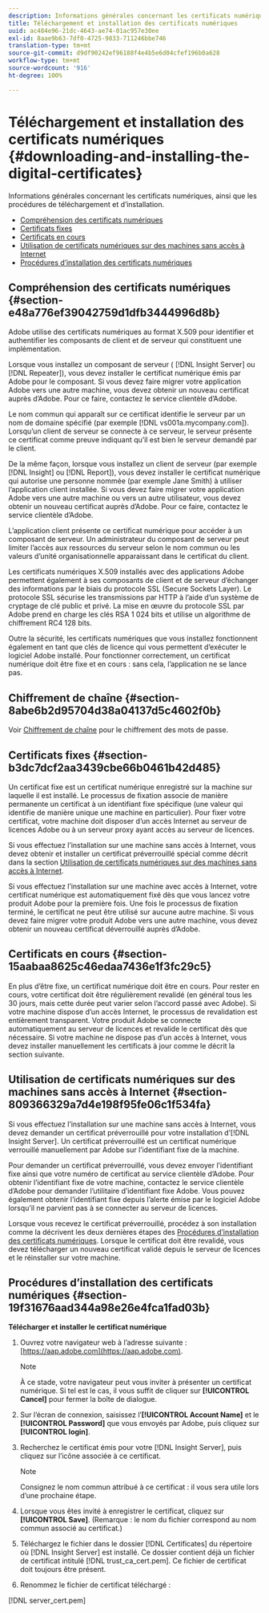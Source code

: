 ```yaml
---
description: Informations générales concernant les certificats numériques, ainsi que les procédures de téléchargement et d’installation.
title: Téléchargement et installation des certificats numériques
uuid: ac484e96-21dc-4643-ae74-01ac957e30ee
exl-id: 8aae9b63-7df0-4725-9833-711246bbe746
translation-type: tm+mt
source-git-commit: d9df90242ef96188f4e4b5e6d04cfef196b0a628
workflow-type: tm+mt
source-wordcount: '916'
ht-degree: 100%

---
```


# Téléchargement et installation des certificats numériques {#downloading-and-installing-the-digital-certificates}

Informations générales concernant les certificats numériques, ainsi que les procédures de téléchargement et d’installation.

* [Compréhension des certificats numériques](../../../../../home/c-inst-svr/c-install-ins-svr/t-install-proc-inst-svr-dpu/c-dnld-dgtl-cert/c-dnld-dgtl-cert.md#section-e48a776ef39042759d1dfb3444996d8b)
* [Certificats fixes](../../../../../home/c-inst-svr/c-install-ins-svr/t-install-proc-inst-svr-dpu/c-dnld-dgtl-cert/c-dnld-dgtl-cert.md#section-b3dc7dcf2aa3439cbe66b0461b42d485)
* [Certificats en cours](../../../../../home/c-inst-svr/c-install-ins-svr/t-install-proc-inst-svr-dpu/c-dnld-dgtl-cert/c-dnld-dgtl-cert.md#section-15aabaa8625c46edaa7436e1f3fc29c5)
* [Utilisation de certificats numériques sur des machines sans accès à Internet](../../../../../home/c-inst-svr/c-install-ins-svr/t-install-proc-inst-svr-dpu/c-dnld-dgtl-cert/c-dnld-dgtl-cert.md#section-809366329a7d4e198f95fe06c1f534fa)
* [Procédures d’installation des certificats numériques](../../../../../home/c-inst-svr/c-install-ins-svr/t-install-proc-inst-svr-dpu/c-dnld-dgtl-cert/c-dnld-dgtl-cert.md#section-19f31676aad344a98e26e4fca1fad03b)

## Compréhension des certificats numériques {#section-e48a776ef39042759d1dfb3444996d8b}

Adobe utilise des certificats numériques au format X.509 pour identifier et authentifier les composants de client et de serveur qui constituent une implémentation.

Lorsque vous installez un composant de serveur ( [!DNL Insight Server] ou [!DNL Repeater]), vous devez installer le certificat numérique émis par Adobe pour le composant. Si vous devez faire migrer votre application Adobe vers une autre machine, vous devez obtenir un nouveau certificat auprès d’Adobe. Pour ce faire, contactez le service clientèle d’Adobe.

Le nom commun qui apparaît sur ce certificat identifie le serveur par un nom de domaine spécifié (par exemple [!DNL vs001a.mycompany.com]). Lorsqu’un client de serveur se connecte à ce serveur, le serveur présente ce certificat comme preuve indiquant qu’il est bien le serveur demandé par le client.

De la même façon, lorsque vous installez un client de serveur (par exemple [!DNL Insight] ou [!DNL Report]), vous devez installer le certificat numérique qui autorise une personne nommée (par exemple Jane Smith) à utiliser l’application client installée. Si vous devez faire migrer votre application Adobe vers une autre machine ou vers un autre utilisateur, vous devez obtenir un nouveau certificat auprès d’Adobe. Pour ce faire, contactez le service clientèle d’Adobe.

L’application client présente ce certificat numérique pour accéder à un composant de serveur. Un administrateur du composant de serveur peut limiter l’accès aux ressources du serveur selon le nom commun ou les valeurs d’unité organisationnelle apparaissant dans le certificat du client.

Les certificats numériques X.509 installés avec des applications Adobe permettent également à ses composants de client et de serveur d’échanger des informations par le biais du protocole SSL (Secure Sockets Layer). Le protocole SSL sécurise les transmissions par HTTP à l’aide d’un système de cryptage de clé public et privé. La mise en œuvre du protocole SSL par Adobe prend en charge les clés RSA 1 024 bits et utilise un algorithme de chiffrement RC4 128 bits.

Outre la sécurité, les certificats numériques que vous installez fonctionnent également en tant que clés de licence qui vous permettent d’exécuter le logiciel Adobe installé. Pour fonctionner correctement, un certificat numérique doit être fixe et en cours : sans cela, l’application ne se lance pas.

## Chiffrement de chaîne {#section-8abe6b2d95704d38a04137d5c4602f0b}

Voir [Chiffrement de chaîne](../../../../../home/c-inst-svr/c-install-ins-svr/t-install-proc-inst-svr-dpu/c-dnld-dgtl-cert/string-encryption.md#concept-35da0b53650a4d7e82b240ad27f6d45a) pour le chiffrement des mots de passe.

## Certificats fixes {#section-b3dc7dcf2aa3439cbe66b0461b42d485}

Un certificat fixe est un certificat numérique enregistré sur la machine sur laquelle il est installé. Le processus de fixation associe de manière permanente un certificat à un identifiant fixe spécifique (une valeur qui identifie de manière unique une machine en particulier). Pour fixer votre certificat, votre machine doit disposer d’un accès Internet au serveur de licences Adobe ou à un serveur proxy ayant accès au serveur de licences.

Si vous effectuez l’installation sur une machine sans accès à Internet, vous devez obtenir et installer un certificat préverrouillé spécial comme décrit dans la section [Utilisation de certificats numériques sur des machines sans accès à Internet](../../../../../home/c-inst-svr/c-install-ins-svr/t-install-proc-inst-svr-dpu/c-dnld-dgtl-cert/c-dnld-dgtl-cert.md#section-809366329a7d4e198f95fe06c1f534fa).

Si vous effectuez l’installation sur une machine avec accès à Internet, votre certificat numérique est automatiquement fixé dès que vous lancez votre produit Adobe pour la première fois. Une fois le processus de fixation terminé, le certificat ne peut être utilisé sur aucune autre machine. Si vous devez faire migrer votre produit Adobe vers une autre machine, vous devez obtenir un nouveau certificat déverrouillé auprès d’Adobe.

## Certificats en cours {#section-15aabaa8625c46edaa7436e1f3fc29c5}

En plus d’être fixe, un certificat numérique doit être en cours. Pour rester en cours, votre certificat doit être régulièrement revalidé (en général tous les 30 jours, mais cette durée peut varier selon l’accord passé avec Adobe). Si votre machine dispose d’un accès Internet, le processus de revalidation est entièrement transparent. Votre produit Adobe se connecte automatiquement au serveur de licences et revalide le certificat dès que nécessaire. Si votre machine ne dispose pas d’un accès à Internet, vous devez installer manuellement les certificats à jour comme le décrit la section suivante.

## Utilisation de certificats numériques sur des machines sans accès à Internet {#section-809366329a7d4e198f95fe06c1f534fa}

Si vous effectuez l’installation sur une machine sans accès à Internet, vous devez demander un certificat préverrouillé pour votre installation d’[!DNL Insight Server]. Un certificat préverrouillé est un certificat numérique verrouillé manuellement par Adobe sur l’identifiant fixe de la machine.

Pour demander un certificat préverrouillé, vous devez envoyer l’identifiant fixe ainsi que votre numéro de certificat au service clientèle d’Adobe. Pour obtenir l’identifiant fixe de votre machine, contactez le service clientèle d’Adobe pour demander l’utilitaire d’identifiant fixe Adobe. Vous pouvez également obtenir l’identifiant fixe depuis l’alerte émise par le logiciel Adobe lorsqu’il ne parvient pas à se connecter au serveur de licences.

Lorsque vous recevez le certificat préverrouillé, procédez à son installation comme la décrivent les deux dernières étapes des [Procédures d’installation des certificats numériques](../../../../../home/c-inst-svr/c-install-ins-svr/t-install-proc-inst-svr-dpu/c-dnld-dgtl-cert/c-dnld-dgtl-cert.md#section-19f31676aad344a98e26e4fca1fad03b). Lorsque le certificat doit être revalidé, vous devez télécharger un nouveau certificat validé depuis le serveur de licences et le réinstaller sur votre machine.

## Procédures d’installation des certificats numériques {#section-19f31676aad344a98e26e4fca1fad03b}

**Télécharger et installer le certificat numérique**

1. Ouvrez votre navigateur web à l’adresse suivante : [https://aap.adobe.com](https://aap.adobe.com).

   >[!NOTE]
   >
   >À ce stade, votre navigateur peut vous inviter à présenter un certificat numérique. Si tel est le cas, il vous suffit de cliquer sur **[!UICONTROL Cancel]** pour fermer la boîte de dialogue.

1. Sur l’écran de connexion, saisissez l’**[!UICONTROL Account Name]** et le **[!UICONTROL Password]** que vous envoyés par Adobe, puis cliquez sur **[!UICONTROL login]**.

1. Recherchez le certificat émis pour votre [!DNL Insight Server], puis cliquez sur l’icône associée à ce certificat.

   >[!NOTE]
   >
   >Consignez le nom commun attribué à ce certificat : il vous sera utile lors d’une prochaine étape.

1. Lorsque vous êtes invité à enregistrer le certificat, cliquez sur **[!UICONTROL Save]**. (Remarque : le nom du fichier correspond au nom commun associé au certificat.)
1. Téléchargez le fichier dans le dossier [!DNL Certificates] du répertoire où [!DNL Insight Server] est installé. Ce dossier contient déjà un fichier de certificat intitulé [!DNL trust_ca_cert.pem]. Ce fichier de certificat doit toujours être présent.

1. Renommez le fichier de certificat téléchargé :

[!DNL server_cert.pem]
